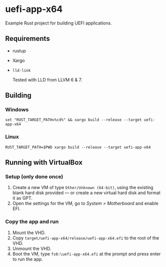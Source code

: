 # uefi-app-x64

Example Rust project for building UEFI applications.

## Requirements

 - rustup
 - Xargo
 - `lld-link`
   
   Tested with LLD from LLVM 6 & 7.

## Building

### Windows

```batch
set "RUST_TARGET_PATH=%cd%" && xargo build --release --target uefi-app-x64
```

### Linux

```shell
RUST_TARGET_PATH=$PWD xargo build --release --target uefi-app-x64
```

## Running with VirtualBox

### Setup (only done once)

1. Create a new VM of type `Other/Unknown (64-bit)`, using the existing blank hard disk provided — or create a new virtual hard disk and format it as GPT.
2. Open the settings for the VM, go to _System > Motherboard_ and enable EFI.

### Copy the app and run

1. Mount the VHD.
2. Copy `target/uefi-app-x64/release/uefi-app-x64.efi` to the root of the VHD.
3. Unmount the VHD.
4. Boot the VM, type `fs0:\uefi-app-x64.efi` at the prompt and press enter to run the app.
